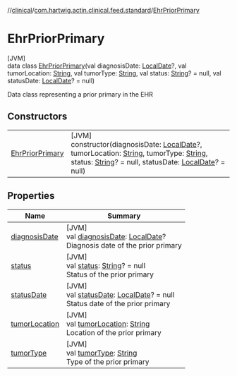 //[clinical](../../../index.md)/[com.hartwig.actin.clinical.feed.standard](../index.md)/[EhrPriorPrimary](index.md)

# EhrPriorPrimary

[JVM]\
data class [EhrPriorPrimary](index.md)(val diagnosisDate: [LocalDate](https://docs.oracle.com/javase/8/docs/api/java/time/LocalDate.html)?, val tumorLocation: [String](https://kotlinlang.org/api/latest/jvm/stdlib/kotlin/-string/index.html), val tumorType: [String](https://kotlinlang.org/api/latest/jvm/stdlib/kotlin/-string/index.html), val status: [String](https://kotlinlang.org/api/latest/jvm/stdlib/kotlin/-string/index.html)? = null, val statusDate: [LocalDate](https://docs.oracle.com/javase/8/docs/api/java/time/LocalDate.html)? = null)

Data class representing a prior primary in the EHR

## Constructors

| | |
|---|---|
| [EhrPriorPrimary](-ehr-prior-primary.md) | [JVM]<br>constructor(diagnosisDate: [LocalDate](https://docs.oracle.com/javase/8/docs/api/java/time/LocalDate.html)?, tumorLocation: [String](https://kotlinlang.org/api/latest/jvm/stdlib/kotlin/-string/index.html), tumorType: [String](https://kotlinlang.org/api/latest/jvm/stdlib/kotlin/-string/index.html), status: [String](https://kotlinlang.org/api/latest/jvm/stdlib/kotlin/-string/index.html)? = null, statusDate: [LocalDate](https://docs.oracle.com/javase/8/docs/api/java/time/LocalDate.html)? = null) |

## Properties

| Name | Summary |
|---|---|
| [diagnosisDate](diagnosis-date.md) | [JVM]<br>val [diagnosisDate](diagnosis-date.md): [LocalDate](https://docs.oracle.com/javase/8/docs/api/java/time/LocalDate.html)?<br>Diagnosis date of the prior primary |
| [status](status.md) | [JVM]<br>val [status](status.md): [String](https://kotlinlang.org/api/latest/jvm/stdlib/kotlin/-string/index.html)? = null<br>Status of the prior primary |
| [statusDate](status-date.md) | [JVM]<br>val [statusDate](status-date.md): [LocalDate](https://docs.oracle.com/javase/8/docs/api/java/time/LocalDate.html)? = null<br>Status date of the prior primary |
| [tumorLocation](tumor-location.md) | [JVM]<br>val [tumorLocation](tumor-location.md): [String](https://kotlinlang.org/api/latest/jvm/stdlib/kotlin/-string/index.html)<br>Location of the prior primary |
| [tumorType](tumor-type.md) | [JVM]<br>val [tumorType](tumor-type.md): [String](https://kotlinlang.org/api/latest/jvm/stdlib/kotlin/-string/index.html)<br>Type of the prior primary |
